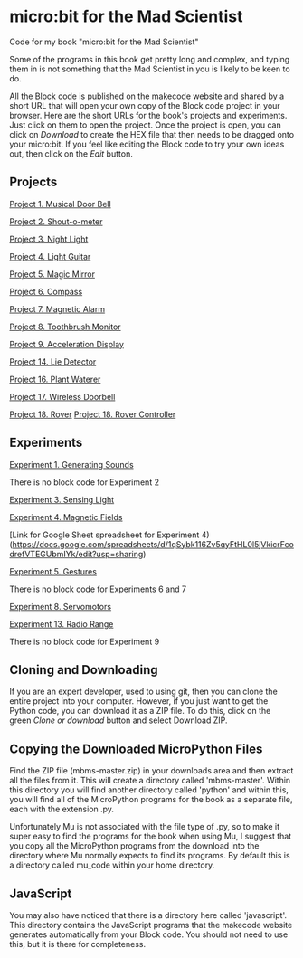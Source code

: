 # micro:bit for the Mad Scientist

Code for my book "micro:bit for the Mad Scientist"

Some of the programs in this book get pretty long and complex, and typing them in is not something that the Mad Scientist in you is likely to be keen to do. 

All the Block code is published on the makecode website and shared by a short URL that will open your own copy of the Block code project in your browser. Here are the short URLs for the book's projects and experiments. Just click on them to open the project. Once the project is open, you can click on _Download_ to create the HEX file that then needs to be dragged onto your micro:bit. If you feel like editing the Block code to try your own ideas out, then click on the _Edit_ button.

## Projects

[Project 1. Musical Door Bell](https://makecode.microbit.org/_bo6T1f286Kos)

[Project 2. Shout-o-meter](https://makecode.microbit.org/_0drcfrM7kUE6)

[Project 3. Night Light](https://makecode.microbit.org/_Tf4E9w3xb0sU)

[Project 4. Light Guitar](https://makecode.microbit.org/_HxdFekC57XkA)

[Project 5. Magic Mirror](https://makecode.microbit.org/_ERbTiwTzY0zu)

[Project 6. Compass](https://makecode.microbit.org/_YKE4j3io9Wxu)

[Project 7. Magnetic Alarm](https://makecode.microbit.org/_Fab659PCW4VL)

[Project 8. Toothbrush Monitor](https://makecode.microbit.org/_Dh7VJw3Hz1Wx)

[Project 9. Acceleration Display](https://makecode.microbit.org/_Vu8cdtPzpbrq)

[Project 14. Lie Detector](https://makecode.microbit.org/_Evx91c7wP0ca)

[Project 16. Plant Waterer](https://makecode.microbit.org/_60KXCY8FMDTR)

[Project 17. Wireless Doorbell](https://makecode.microbit.org/_h1AH7agkv2Fw)

[Project 18. Rover](https://makecode.microbit.org/_FTPcwRg3CPjV)
[Project 18. Rover Controller](https://makecode.microbit.org/_L69HYaPvU53t)



## Experiments

[Experiment 1. Generating Sounds](https://makecode.microbit.org/_eerYohUaWVqp)

There is no block code for Experiment 2

[Experiment 3. Sensing Light](https://makecode.microbit.org/_WzAc3vfXcKg1) 

[Experiment 4. Magnetic Fields](https://makecode.microbit.org/_hDq1oUCTaR7F) 

[Link for Google Sheet spreadsheet for Experiment 4)(https://docs.google.com/spreadsheets/d/1qSybk116Zv5qyFtHL0l5jVkicrFcodrefVTEGUbmIYk/edit?usp=sharing)


[Experiment 5. Gestures](https://makecode.microbit.org/_hX3Cx5AFm2X7)

There is no block code for Experiments 6 and 7

[Experiment 8. Servomotors](https://makecode.microbit.org/_RsRRuvUH89kL)

[Experiment 13. Radio Range](https://makecode.microbit.org/_ED6Rw8KL8hro)


There is no block code for Experiment 9


## Cloning and Downloading 

If you are an expert developer, used to using git, then you can clone the entire project into your computer. However, if you just want to get the Python code, you can download it as a ZIP file. To do this, click on the green _Clone or download_ button and select Download ZIP.


## Copying the Downloaded MicroPython Files

Find the ZIP file (mbms-master.zip) in your downloads area and then extract all the files from it. This will create a directory called 'mbms-master'. Within this directory you will find another directory called 'python' and within this, you will find all of the MicroPython programs for the book as a separate file, each with the extension .py.

Unfortunately Mu is not associated with the file type of .py, so to make it super easy to find the programs for the book when using Mu, I suggest that you copy all the MicroPython programs from the download into the directory where Mu normally expects to find its programs. By default this is a directory called mu_code within your home directory.


## JavaScript

You may also have noticed that there is a directory here called 'javascript'. This directory contains the JavaScript programs that the makecode website generates automatically from your Block code. You should not need to use this, but it is there for completeness.
